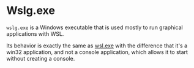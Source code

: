 # Wslg.exe

`wslg.exe` is a Windows executable that is used mostly to run graphical applications with WSL. 

Its behavior is exactly the same as [wsl.exe](wsl.exe.md) with the difference that it's a win32 application, and not a console application, which allows it to start without creating a console.
